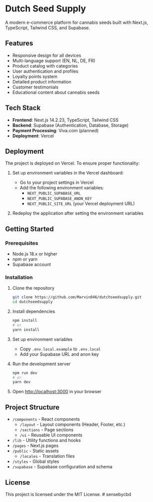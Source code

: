 # Dutch Seed Supply

A modern e-commerce platform for cannabis seeds built with Next.js, TypeScript, Tailwind CSS, and Supabase.

## Features

- Responsive design for all devices
- Multi-language support (EN, NL, DE, FR)
- Product catalog with categories
- User authentication and profiles
- Loyalty points system
- Detailed product information
- Customer testimonials
- Educational content about cannabis seeds

## Tech Stack

- **Frontend**: Next.js 14.2.23, TypeScript, Tailwind CSS
- **Backend**: Supabase (Authentication, Database, Storage)
- **Payment Processing**: Viva.com (planned)
- **Deployment**: Vercel

## Deployment

The project is deployed on Vercel. To ensure proper functionality:

1. Set up environment variables in the Vercel dashboard:
   - Go to your project settings in Vercel
   - Add the following environment variables:
     - `NEXT_PUBLIC_SUPABASE_URL`
     - `NEXT_PUBLIC_SUPABASE_ANON_KEY`
     - `NEXT_PUBLIC_SITE_URL` (your Vercel deployment URL)

2. Redeploy the application after setting the environment variables

## Getting Started

### Prerequisites

- Node.js 18.x or higher
- npm or yarn
- Supabase account

### Installation

1. Clone the repository
   ```bash
   git clone https://github.com/Marvin046/dutchseedsupply.git
   cd dutchseedsupply
   ```

2. Install dependencies
   ```bash
   npm install
   # or
   yarn install
   ```

3. Set up environment variables
   - Copy `.env.local.example` to `.env.local`
   - Add your Supabase URL and anon key

4. Run the development server
   ```bash
   npm run dev
   # or
   yarn dev
   ```

5. Open [http://localhost:3000](http://localhost:3000) in your browser

## Project Structure

- `/components` - React components
  - `/layout` - Layout components (Header, Footer, etc.)
  - `/sections` - Page sections
  - `/ui` - Reusable UI components
- `/lib` - Utility functions and hooks
- `/pages` - Next.js pages
- `/public` - Static assets
  - `/locales` - Translation files
- `/styles` - Global styles
- `/supabase` - Supabase configuration and schema

## License

This project is licensed under the MIT License.
#   s e n s e b y c b d 
 
